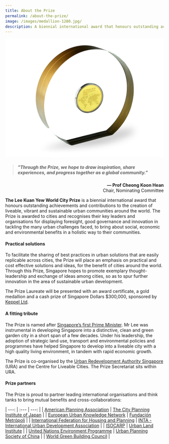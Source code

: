 ```yaml
---
title: About the Prize
permalink: /about-the-prize/
image: /images/medallion-1280.jpg/
description: A biennial international award that honours outstanding achievements and contributions to the creation of liveable, vibrant and sustainable urban communities around the world.
---
```


![medallion](/images/medallion-1280.jpg)

> ##### "Through the Prize, we hope to draw inspiration, share experiences, and progress together as a global community."

<div align="right"><b>— Prof Cheong Koon Hean</b> <br> Chair, Nominating Committee</div>

**The Lee Kuan Yew World City Prize** is a biennial international award that honours outstanding achievements and contributions to the creation of liveable, vibrant and sustainable urban communities around the world. The Prize is awarded to cities and recognises their key leaders and organisations for displaying foresight, good governance and innovation in tackling the many urban challenges faced, to bring about social, economic and environmental benefits in a holistic way to their communities.

#### **Practical solutions**

To facilitate the sharing of best practices in urban solutions that are easily replicable across cities, the Prize will place an emphasis on practical and cost effective solutions and ideas, for the benefit of cities around the world. Through this Prize, Singapore hopes to promote exemplary thought-leadership and exchange of ideas among cities, so as to spur further innovation in the area of sustainable urban development.

The Prize Laureate will be presented with an award certificate, a gold medallion and a cash prize of Singapore Dollars $300,000, sponsored by [Keppel Ltd](https://www.keppel.com/).

#### **A fitting tribute**

The Prize is named after [Singapore’s first Prime Minister](https://www.pmo.gov.sg/Past-Prime-Ministers/Mr-LEE-Kuan-Yew). Mr Lee was instrumental in developing Singapore into a distinctive, clean and green garden city in a short span of a few decades. Under his leadership, the adoption of strategic land use, transport and environmental policies and programmes have helped Singapore to develop into a liveable city with a high quality living environment, in tandem with rapid economic growth.

The Prize is co-organised by the [Urban Redevelopment Authority Singapore](https://www.ura.gov.sg/) (URA) and the Centre for Liveable Cities. The Prize Secretariat sits within URA. 

#### **Prize partners**

The Prize is proud to partner leading international organisations and think tanks to bring mutual benefits and cross-collaborations: 

| ---: | :--- | ---: |
| [American Planning Association](http://www.planning.org/) | [The City Planning Institute of Japan](http://www.cpij.or.jp/eng/) |
| [European Urban Knowledge Network](http://www.eukn.eu/) | [Fundación Metrópoli](http://www.fundacion-metropoli.org/) |
| [International Federation for Housing and Planning](https://www.ifhp.org/) | [INTA - International Urban Development Association](https://inta-aivn.org/en/) |
| [ISOCARP](https://isocarp.org/) | [Urban Land Institute](https://uli.org/) |
| [United Nations Environment Programme](https://www.unenvironment.org/) | [Urban Planning Society of China](http://en.planning.org.cn/) |
| [World Green Building Council](https://www.worldgbc.org/) |
